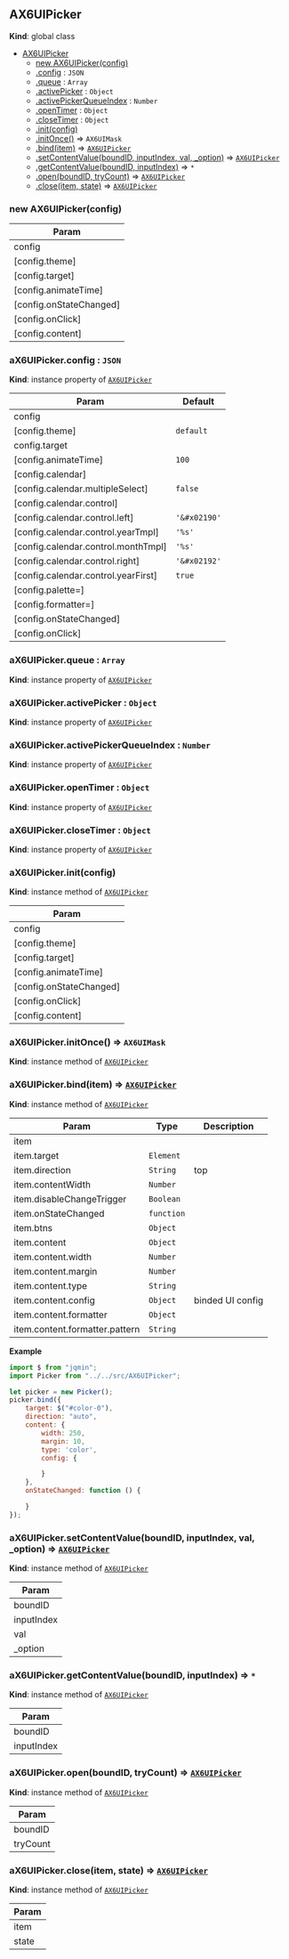 <a name="AX6UIPicker"></a>

## AX6UIPicker
**Kind**: global class  

* [AX6UIPicker](#AX6UIPicker)
    * [new AX6UIPicker(config)](#new_AX6UIPicker_new)
    * [.config](#AX6UIPicker+config) : <code>JSON</code>
    * [.queue](#AX6UIPicker+queue) : <code>Array</code>
    * [.activePicker](#AX6UIPicker+activePicker) : <code>Object</code>
    * [.activePickerQueueIndex](#AX6UIPicker+activePickerQueueIndex) : <code>Number</code>
    * [.openTimer](#AX6UIPicker+openTimer) : <code>Object</code>
    * [.closeTimer](#AX6UIPicker+closeTimer) : <code>Object</code>
    * [.init(config)](#AX6UIPicker+init)
    * [.initOnce()](#AX6UIPicker+initOnce) ⇒ <code>AX6UIMask</code>
    * [.bind(item)](#AX6UIPicker+bind) ⇒ <code>[AX6UIPicker](#AX6UIPicker)</code>
    * [.setContentValue(boundID, inputIndex, val, _option)](#AX6UIPicker+setContentValue) ⇒ <code>[AX6UIPicker](#AX6UIPicker)</code>
    * [.getContentValue(boundID, inputIndex)](#AX6UIPicker+getContentValue) ⇒ <code>\*</code>
    * [.open(boundID, tryCount)](#AX6UIPicker+open) ⇒ <code>[AX6UIPicker](#AX6UIPicker)</code>
    * [.close(item, state)](#AX6UIPicker+close) ⇒ <code>[AX6UIPicker](#AX6UIPicker)</code>

<a name="new_AX6UIPicker_new"></a>

### new AX6UIPicker(config)

| Param |
| --- |
| config | 
| [config.theme] | 
| [config.target] | 
| [config.animateTime] | 
| [config.onStateChanged] | 
| [config.onClick] | 
| [config.content] | 

<a name="AX6UIPicker+config"></a>

### aX6UIPicker.config : <code>JSON</code>
**Kind**: instance property of <code>[AX6UIPicker](#AX6UIPicker)</code>  

| Param | Default |
| --- | --- |
| config |  | 
| [config.theme] | <code>default</code> | 
| config.target |  | 
| [config.animateTime] | <code>100</code> | 
| [config.calendar] |  | 
| [config.calendar.multipleSelect] | <code>false</code> | 
| [config.calendar.control] |  | 
| [config.calendar.control.left] | <code>&#x27;&amp;#x02190&#x27;</code> | 
| [config.calendar.control.yearTmpl] | <code>&#x27;%s&#x27;</code> | 
| [config.calendar.control.monthTmpl] | <code>&#x27;%s&#x27;</code> | 
| [config.calendar.control.right] | <code>&#x27;&amp;#x02192&#x27;</code> | 
| [config.calendar.control.yearFirst] | <code>true</code> | 
| [config.palette=] |  | 
| [config.formatter=] |  | 
| [config.onStateChanged] |  | 
| [config.onClick] |  | 

<a name="AX6UIPicker+queue"></a>

### aX6UIPicker.queue : <code>Array</code>
**Kind**: instance property of <code>[AX6UIPicker](#AX6UIPicker)</code>  
<a name="AX6UIPicker+activePicker"></a>

### aX6UIPicker.activePicker : <code>Object</code>
**Kind**: instance property of <code>[AX6UIPicker](#AX6UIPicker)</code>  
<a name="AX6UIPicker+activePickerQueueIndex"></a>

### aX6UIPicker.activePickerQueueIndex : <code>Number</code>
**Kind**: instance property of <code>[AX6UIPicker](#AX6UIPicker)</code>  
<a name="AX6UIPicker+openTimer"></a>

### aX6UIPicker.openTimer : <code>Object</code>
**Kind**: instance property of <code>[AX6UIPicker](#AX6UIPicker)</code>  
<a name="AX6UIPicker+closeTimer"></a>

### aX6UIPicker.closeTimer : <code>Object</code>
**Kind**: instance property of <code>[AX6UIPicker](#AX6UIPicker)</code>  
<a name="AX6UIPicker+init"></a>

### aX6UIPicker.init(config)
**Kind**: instance method of <code>[AX6UIPicker](#AX6UIPicker)</code>  

| Param |
| --- |
| config | 
| [config.theme] | 
| [config.target] | 
| [config.animateTime] | 
| [config.onStateChanged] | 
| [config.onClick] | 
| [config.content] | 

<a name="AX6UIPicker+initOnce"></a>

### aX6UIPicker.initOnce() ⇒ <code>AX6UIMask</code>
**Kind**: instance method of <code>[AX6UIPicker](#AX6UIPicker)</code>  
<a name="AX6UIPicker+bind"></a>

### aX6UIPicker.bind(item) ⇒ <code>[AX6UIPicker](#AX6UIPicker)</code>
**Kind**: instance method of <code>[AX6UIPicker](#AX6UIPicker)</code>  

| Param | Type | Description |
| --- | --- | --- |
| item |  |  |
| item.target | <code>Element</code> |  |
| item.direction | <code>String</code> | top|left|right|bottom|auto |
| item.contentWidth | <code>Number</code> |  |
| item.disableChangeTrigger | <code>Boolean</code> |  |
| item.onStateChanged | <code>function</code> |  |
| item.btns | <code>Object</code> |  |
| item.content | <code>Object</code> |  |
| item.content.width | <code>Number</code> |  |
| item.content.margin | <code>Number</code> |  |
| item.content.type | <code>String</code> |  |
| item.content.config | <code>Object</code> | binded UI config |
| item.content.formatter | <code>Object</code> |  |
| item.content.formatter.pattern | <code>String</code> |  |

**Example**  
```js
import $ from "jqmin";
import Picker from "../../src/AX6UIPicker";

let picker = new Picker();
picker.bind({
    target: $("#color-0"),
    direction: "auto",
    content: {
        width: 250,
        margin: 10,
        type: 'color',
        config: {

        }
    },
    onStateChanged: function () {

    }
});
```
<a name="AX6UIPicker+setContentValue"></a>

### aX6UIPicker.setContentValue(boundID, inputIndex, val, _option) ⇒ <code>[AX6UIPicker](#AX6UIPicker)</code>
**Kind**: instance method of <code>[AX6UIPicker](#AX6UIPicker)</code>  

| Param |
| --- |
| boundID | 
| inputIndex | 
| val | 
| _option | 

<a name="AX6UIPicker+getContentValue"></a>

### aX6UIPicker.getContentValue(boundID, inputIndex) ⇒ <code>\*</code>
**Kind**: instance method of <code>[AX6UIPicker](#AX6UIPicker)</code>  

| Param |
| --- |
| boundID | 
| inputIndex | 

<a name="AX6UIPicker+open"></a>

### aX6UIPicker.open(boundID, tryCount) ⇒ <code>[AX6UIPicker](#AX6UIPicker)</code>
**Kind**: instance method of <code>[AX6UIPicker](#AX6UIPicker)</code>  

| Param |
| --- |
| boundID | 
| tryCount | 

<a name="AX6UIPicker+close"></a>

### aX6UIPicker.close(item, state) ⇒ <code>[AX6UIPicker](#AX6UIPicker)</code>
**Kind**: instance method of <code>[AX6UIPicker](#AX6UIPicker)</code>  

| Param |
| --- |
| item | 
| state | 

